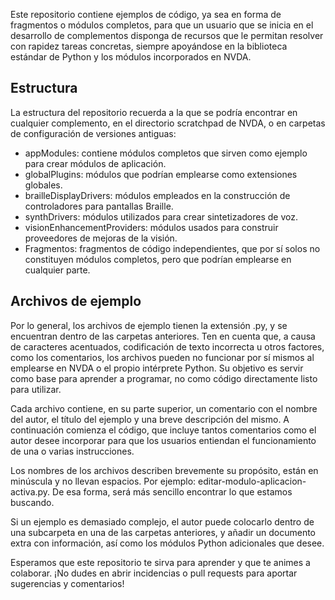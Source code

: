 Este repositorio contiene ejemplos de código, ya sea en forma de fragmentos o módulos completos, para que un usuario que se inicia en el desarrollo de complementos disponga de recursos que le permitan resolver con rapidez tareas concretas, siempre apoyándose en la biblioteca estándar de Python y los módulos incorporados en NVDA.

## Estructura

La estructura del repositorio recuerda a la que se podría encontrar en cualquier complemento, en el directorio scratchpad de NVDA, o en carpetas de configuración de versiones antiguas:

* appModules: contiene módulos completos que sirven como ejemplo para crear módulos de aplicación.
* globalPlugins: módulos que podrían emplearse como extensiones globales.
* brailleDisplayDrivers: módulos empleados en la construcción de controladores para pantallas Braille.
* synthDrivers: módulos utilizados para crear sintetizadores de voz.
* visionEnhancementProviders: módulos usados para construir proveedores de mejoras de la visión.
* Fragmentos: fragmentos de código independientes, que por sí solos no constituyen módulos completos, pero que podrían emplearse en cualquier parte.

## Archivos de ejemplo

Por lo general, los archivos de ejemplo tienen la extensión .py, y se encuentran dentro de las carpetas anteriores. Ten en cuenta que, a causa de caracteres acentuados, codificación de texto incorrecta u otros factores, como los comentarios, los archivos pueden no funcionar por sí mismos al emplearse en NVDA o el propio intérprete Python. Su objetivo es servir como base para aprender a programar, no como código directamente listo para utilizar.

Cada archivo contiene, en su parte superior, un comentario con el nombre del autor, el título del ejemplo y una breve descripción del mismo. A continuación comienza el código, que incluye tantos comentarios como el autor desee incorporar para que los usuarios entiendan el funcionamiento de una o varias instrucciones.

Los nombres de los archivos describen brevemente su propósito, están en minúscula y no llevan espacios. Por ejemplo: editar-modulo-aplicacion-activa.py. De esa forma, será más sencillo encontrar lo que estamos buscando.

Si un ejemplo es demasiado complejo, el autor puede colocarlo dentro de una subcarpeta en una de las carpetas anteriores, y añadir un documento extra con información, así como los módulos Python adicionales que desee.

Esperamos que este repositorio te sirva para aprender y que te animes a colaborar. ¡No dudes en abrir incidencias o pull requests para aportar sugerencias y comentarios!